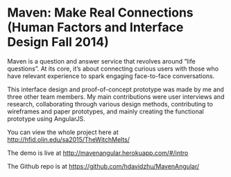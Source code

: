 # Maven: Make Real Connections (Human Factors and Interface Design Fall 2014)

Maven is a question and answer service that revolves around “life questions”. At its core, it’s about connecting curious users with those who have relevant experience to spark engaging face-to-face conversations.

This interface design and proof-of-concept prototype was made by me and three other team members. My main contributions were user interviews and research, collaborating through various design methods, contributing to wireframes and paper prototypes, and mainly creating the functional prototype using AngularJS.

You can view the whole project here at http://hfid.olin.edu/sa2015/TheWitchMelts/

The demo is live at http://mavenangular.herokuapp.com/#/intro

The Github repo is at https://github.com/hdavidzhu/MavenAngular/
